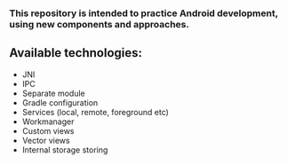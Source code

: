 ### This repository is intended to practice Android development, using new components and approaches.

## Available technologies:
- JNI
- IPC
- Separate module
- Gradle configuration
- Services (local, remote, foreground etc)
- Workmanager
- Custom views
- Vector views
- Internal storage storing
